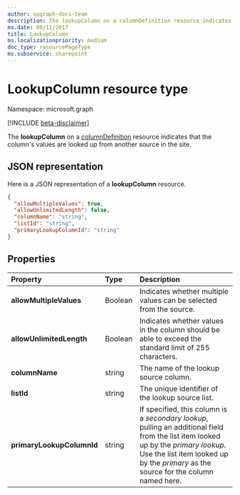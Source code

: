 ```yaml
---
author: spgraph-docs-team
description: The lookupColumn on a columnDefinition resource indicates that the column's values are looked up from another source in the site.
ms.date: 09/11/2017
title: LookupColumn
ms.localizationpriority: medium
doc_type: resourcePageType
ms.subservice: sharepoint
---
```


# LookupColumn resource type

Namespace: microsoft.graph

[!INCLUDE [beta-disclaimer](../../includes/beta-disclaimer.md)]

The **lookupColumn** on a [columnDefinition](columndefinition.md) resource indicates that the column's values are looked up from another source in the site.

## JSON representation

Here is a JSON representation of a **lookupColumn** resource.

<!-- { "blockType": "resource", "@odata.type": "microsoft.graph.lookupColumn" } -->

```json
{
  "allowMultipleValues": true,
  "allowUnlimitedLength": false,
  "columnName": "string",
  "listId": "string",
  "primaryLookupColumnId": "string"
}
```

## Properties

| Property                  | Type    | Description                                                                                                                                                                                                                |
| :------------------------ | :------ | :------------------------------------------------------------------------------------------------------------------------------------------------------------------------------------------------------------------------- |
| **allowMultipleValues**   | Boolean | Indicates whether multiple values can be selected from the source.                                                                                                                                                         |
| **allowUnlimitedLength**  | Boolean | Indicates whether values in the column should be able to exceed the standard limit of 255 characters.                                                                                                                      |
| **columnName**            | string  | The name of the lookup source column.                                                                                                                                                                                      |
| **listId**                | string  | The unique identifier of the lookup source list.                                                                                                                                                                           |
| **primaryLookupColumnId** | string  | If specified, this column is a *secondary lookup*, pulling an additional field from the list item looked up by the *primary lookup*. Use the list item looked up by the *primary* as the source for the column named here. |

<!--
{
  "type": "#page.annotation",
  "description": "",
  "keywords": "",
  "section": "documentation",
  "tocPath": "Resources/LookupColumn",
  "suppressions": []
}
-->
